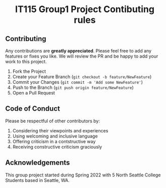 <!-- PROJECT NAME -->
<p align="center">
  <h1 align="center">IT115 Group1 Project Contibuting rules</h1>
  <p align="center">
  <!-- CONTRIBUTING -->
  
## Contributing

Any contributions are **greatly appreciated**. Please feel free to add any features or fixes you like. We will review the PR and be happy to add your work to this project.

1. Fork the Project
2. Create your Feature Branch (`git checkout -b feature/NewFeature`)
3. Commit your Changes (`git commit -m 'Add some NewFeature'`)
4. Push to the Branch (`git push origin feature/NewFeature`)
5. Open a Pull Request
  
## Code of Conduct
  
Please be respectful of other contributors by:
  
1. Considering their viewpoints and experiences
2. Using welcoming and inclusive language
3. Offering criticism in a contstructive way
4. Receiving constructive criticism graciously

<!-- ACKNOWLEDGEMENTS -->
## Acknowledgements

This group project started during Spring 2022 with 5 North Seattle College Students based in Seattle, WA.
